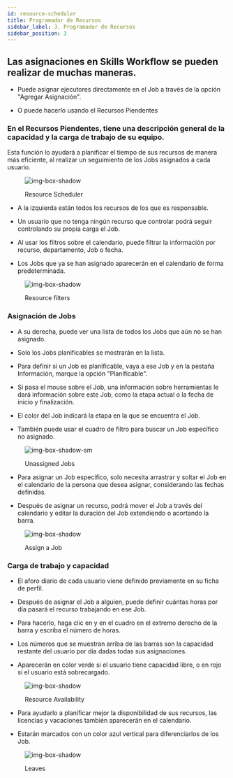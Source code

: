 ```yaml
---
id: resource-scheduler
title: Programador de Recursos
sidebar_label: 3. Programador de Recursos
sidebar_position: 3
---
```


## Las asignaciones en Skills Workflow se pueden realizar de muchas maneras.

- Puede asignar ejecutores directamente en el Job a través de la opción "Agregar Asignación".

- O puede hacerlo usando el Recursos Piendentes

### En el Recursos Piendentes, tiene una descripción general de la capacidad y la carga de trabajo de su equipo.

Esta función lo ayudará a planificar el tiempo de sus recursos de manera más eficiente, al realizar un seguimiento de los Jobs asignados a cada usuario.

<figure>

![img-box-shadow](/img/university/project-management/project-management-lesson3-1.png)

<figcaption>Resource Scheduler</figcaption>
</figure>

- A la izquierda están todos los recursos de los que es responsable.

- Un usuario que no tenga ningún recurso que controlar podrá seguir controlando su propia carga el Job.

- Al usar los filtros sobre el calendario, puede filtrar la información por recurso, departamento, Job o fecha.

- Los Jobs que ya se han asignado aparecerán en el calendario de forma predeterminada.

<figure>

![img-box-shadow](/img/university/project-management/project-management-lesson3-2.png)

<figcaption>Resource filters</figcaption>
</figure>

### Asignación de Jobs

- A su derecha, puede ver una lista de todos los Jobs que aún no se han asignado.

- Solo los Jobs planificables se mostrarán en la lista.

- Para definir si un Job es planificable, vaya a ese Job y en la pestaña Información, marque la opción "Planificable".

- Si pasa el mouse sobre el Job, una información sobre herramientas le dará información sobre este Job, como la etapa actual o la fecha de inicio y finalización.

- El color del Job indicará la etapa en la que se encuentra el Job.

- También puede usar el cuadro de filtro para buscar un Job específico no asignado.

<figure>

![img-box-shadow-sm](/img/university/project-management/project-management-lesson3-3.png)

<figcaption>Unassigned Jobs</figcaption>
</figure>

- Para asignar un Job específico, solo necesita arrastrar y soltar el Job en el calendario de la persona que desea asignar, considerando las fechas definidas.

- Después de asignar un recurso, podrá mover el Job a través del calendario y editar la duración del Job extendiendo o acortando la barra.

<figure>

![img-box-shadow](/img/university/project-management/project-management-lesson3-4.png)

<figcaption>Assign a Job</figcaption>
</figure>

### Carga de trabajo y capacidad

- El aforo diario de cada usuario viene definido previamente en su ficha de perfil.

- Después de asignar el Job a alguien, puede definir cuántas horas por día pasará el recurso trabajando en ese Job.

- Para hacerlo, haga clic en y en el cuadro en el extremo derecho de la barra y escriba el número de horas.

- Los números que se muestran arriba de las barras son la capacidad restante del usuario por día dadas todas sus asignaciones.

- Aparecerán en color verde si el usuario tiene capacidad libre, o en rojo si el usuario está sobrecargado.

<figure>

![img-box-shadow](/img/university/project-management/project-management-lesson3-5.png)

<figcaption>Resource Availability</figcaption>
</figure>

- Para ayudarlo a planificar mejor la disponibilidad de sus recursos, las licencias y vacaciones también aparecerán en el calendario.

- Estarán marcados con un color azul vertical para diferenciarlos de los Job.

<figure>

![img-box-shadow](/img/university/project-management/project-management-lesson3-5.png)

<figcaption>Leaves</figcaption>
</figure>
